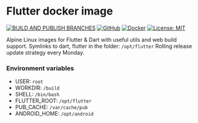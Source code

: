 # Flutter docker image

[![BUILD AND PUBLISH BRANCHES](https://github.com/PlugFox/docker_flutter/actions/workflows/build_and_publish_branches.yml/badge.svg)](https://github.com/PlugFox/docker_flutter/actions/workflows/build_and_publish_branches.yml)
[![GitHub](https://img.shields.io/badge/Git-Hub-purple.svg)](https://github.com/PlugFox/docker_flutter)
[![Docker](https://img.shields.io/badge/Docker-Hub-2496ed.svg)](https://hub.docker.com/r/plugfox/flutter/tags)
[![License: MIT](https://img.shields.io/badge/License-MIT-brightgreen.svg)](https://github.com/PlugFox/docker_flutter/blob/master/LICENSE)

Alpine Linux images for Flutter & Dart with useful utils and web build support.
Symlinks to dart, flutter in the folder: `/opt/flutter`
Rolling release update strategy every Monday.

### Environment variables

- USER: `root`
- WORKDIR: `/build`
- SHELL: `/bin/bash`
- FLUTTER_ROOT: `/opt/flutter`
- PUB_CACHE: `/var/cache/pub`
- ANDROID_HOME: `/opt/android`
